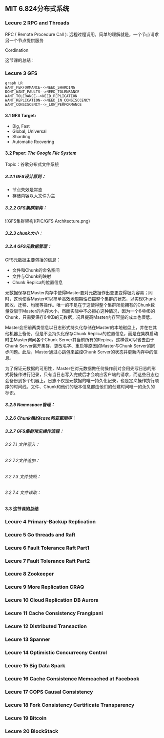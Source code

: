 ## MIT 6.824分布式系统

### Lecure 2 RPC and Threads

RPC ( Remote Procedure Call ): 远程过程调用，简单的理解就是，一个节点请求另一个节点提供服务

Cordination

这节课的总结：



### Lecure 3 GFS

```mermaid
graph LR
WANT_PERFORMANCE-->NEED_SHARDING
DONT_WANT_FAULTS-->NEED_TOLENRANCE
WANT_TOLERANCE-->NEED_REPLICATION
WANT_REPLICATION-->NEED_IN_CONSISCCENCY
WANT_CONSISCENCY-->_LOW_PERFORMANCE
```

#### 3.1  GFS Target:

- Big, Fast
- Global, Universal
- Sharding
- Automatic Rcovering



#### 3.2 Paper: *The Google File System* 

Topic：谷歌分布式文件系统

##### 3.2.1 GFS设计原则：

- 节点失效是常态
- 存储内容以大文件为主

##### 3.2.2 GFS集群架构：

![GFS集群架构](PIC/GFS Architecture.png)

##### 3.2.3 chunk大小：

##### 3.2.4 GFS元数据管理：

GFS元数据主要包括的信息：

- 文件和Chunk的命名空间
- 文件与Chunk的映射
- Chunk Replica的位置信息

元数据保存在Master内存中使得Master要对元数据作出变更变得极为容易；同时，这也使得Master可以简单高效地周期性扫描整个集群的状态，以实现Chunk回收、迁移、均衡等操作。唯一的不足在于这使得整个集群所能拥有的Chunk数量受限于Master的内存大小，然而实际中不必担心这种情况，因为一个64MB的Chunk，只需要保存64KB的元数据，况且提高Master内存容量的成本也很低。

Master会把前两类信息以日志形式持久化存储在Master的本地磁盘上，并在在其他机器上备份，但是不会持久化保存Chunk Replica的位置信息，而是在集群启动时由Master询问各个Chunk Server其当前所有的Repica。这样做可以省去由于Chunk Server离开集群、更改名字、重启等原因的Master与Chunk Server的同步问题。此后，Master通过心跳包来监控Chunk Server的状态并更新内存中的信息。

为了保证元数据的可用性，Master在对元数据做任何操作前对会用先写日志的形式将操作进行记录，只有当日志写入完成后才会响应客户端的请求，而这些日志也会备份到多个机器上。日志不仅是元数据的唯一持久化记录，也是定义操作执行顺序的时间线。文件、Chunk和他们的版本信息都由他们的创建时间唯一的永久的标识。

##### 3.2.5 Namespace管理：

##### 3.2.6 Chunk租约lease和变更顺序：

##### 3.2.7 GFS集群常见操作流程：

###### 3.2.7.1 文件写入：

###### 3.2.7.2文件追加：

###### 3.2.7.3 文件快照：

###### 3.2.7.4 文件读取：



#### 3.3 这节课的总结



### Lecure 4 Primary-Backup Replication

### Lecure 5 Go threads and Raft

### Lecure 6 Fault Tolerance Raft Part1

### Lecure 7 Fault Tolerance Raft Part2 

### Lecure 8 Zookeeper

### Lecure 9 More Replication CRAQ

### Lecure 10 Cloud Replication DB Aurora

### Lecure 11 Cache Consistency Frangipani

### Lecure 12  Distributed  Transaction

### Lecure 13 Spanner

### Lecure 14 Optimistic Concurrecny Control

### Lecure 15 Big Data Spark

### Lecure 16 Cache Consistence Memcached at Facebook

### Lecure 17 COPS Causal Consistency

### Lecure 18 Fork Consistency Certificate Transparency

### Lecure 19 Bitcoin

### Lecure 20 BlockStack